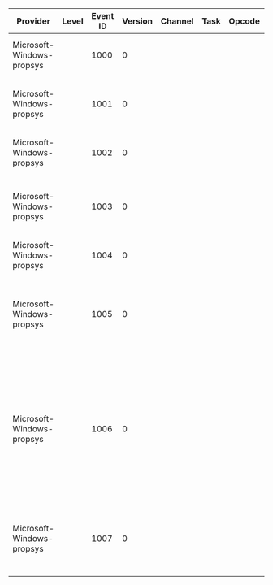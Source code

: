 Provider                   |  Level  |  Event ID  |  Version  |  Channel  |  Task  |  Opcode  |  Keyword  |  Message
---------------------------|---------|------------|-----------|-----------|--------|----------|-----------|---------------------------------------------------------------------------------------------------------------------------------------------------------------------------------------------------------------------------------------------------------------------------------------------------------------------------------------------------------------------------------------
Microsoft-Windows-propsys  |         |  1000      |  0        |           |        |          |           |  Omitted invalid property schema '{SchemaId}': version='{SchemaVersion}'  namespace='{SchemaNamespace}'
Microsoft-Windows-propsys  |         |  1001      |  0        |           |        |          |           |  Error parsing property schema '{SchemaId}': Invalid value '{ErroneousValue}' for attribute '{ErroneousXPath}' of property '{PropertyCanonicalName}'.
Microsoft-Windows-propsys  |         |  1002      |  0        |           |        |          |           |  Error parsing property schema '{SchemaId}': Invalid enumerated type list for property '{PropertyCanonicalName}'.
Microsoft-Windows-propsys  |         |  1003      |  0        |           |        |          |           |  Error parsing property schema '{SchemaId}': Invalid property key for property '{PropertyCanonicalName}' (fmtid='{ErroneousFmtid}' pid='{ErroneousPid}').
Microsoft-Windows-propsys  |         |  1004      |  0        |           |        |          |           |  Error parsing property schema '{SchemaId}': Invalid canonical name '{PropertyCanonicalName}'.
Microsoft-Windows-propsys  |         |  1005      |  0        |           |        |          |           |  Omitted invalid property from schema '{SchemaId}': '{PropertyCanonicalName}' (fmtid='{PropertyFmtid}' pid='{PropertyPid}')  Publisher: '{PropertyPublisher}'  Product: '{PropertyProduct}'  URL: '{PropertySourceUrl}'
Microsoft-Windows-propsys  |         |  1006      |  0        |           |        |          |           |  Omitted duplicate property.Keeping: '{KeepPropertyCanonicalName}' ({KeepPropertyPropertyKey})  Publisher: '{KeepPropertyPublisher}'  Product: '{KeepPropertyProduct}'  URL: '{KeepPropertySourceUrl}'Omitting: '{OmitPropertyCanonicalName}' ({OmitPropertyPropertyKey})  Publisher: '{OmitPropertyPublisher}'  Product: '{OmitPropertyProduct}'  URL: '{KeepPropertyCanonicalName}0'
Microsoft-Windows-propsys  |         |  1007      |  0        |           |        |          |           |  Omitted invalid semantic type from schema '{SchemaId}': '{SemanticTypeCanonicalName}'  Publisher: '{SemanticTypePublisher}'  Product: '{SemanticTypeProduct}'  URL: '{SemanticTypeSourceUrl}'